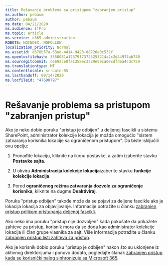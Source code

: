 ```yaml
---
title: Rešavanje problema sa pristupom "zabranjen pristup"
ms.author: pebaum
author: pebaum
ms.date: 04/21/2020
ms.audience: ITPro
ms.topic: article
ms.service: o365-administration
ROBOTS: NOINDEX, NOFOLLOW
localization_priority: Normal
ms.assetid: d678b57a-53ad-4414-9423-d8726a0c532f
ms.openlocfilehash: 3550081a12379f73725253214a2c2d44974ab740
ms.sourcegitcommit: c6692ce0fa1358ec3529e59ca0ecdfdea4cdc759
ms.translationtype: MT
ms.contentlocale: sr-Latn-RS
ms.lasthandoff: 09/14/2020
ms.locfileid: "47690797"
---
```

# <a name="troubleshoot-access-denied-messages"></a>Rešavanje problema sa pristupom "zabranjen pristup"

Ako je neko dobio poruku "pristup je odbijen" u deljenoj fascikli u sistemu SharePoint, administrator kolekcije lokacija je možda omogućio "sistem zatvaranja korisnika lokacije sa ograničenom pristupom". Da biste isključili ovu opciju: 
  
1. Pronađite lokaciju, kliknite na ikonu postavke, a zatim izaberite stavku **Postavke sajta**.
    
2. U okviru **Administracija kolekcije lokacija**izaberite stavku **funkcije kolekcije lokacija**.
    
3. Pored **ograničenog režima zatvaranja dozvole za ograničenje korisnika**, kliknite na dugme **Deaktiviraj**.
    
Poruka "pristup odbijen" takođe može da se pojavi za deljene fascikle ako je lokacija lokacija za objavljivanje. Informacije potražite u članku [zabranjen pristup prilikom pristupanja deljenoj fascikli](https://go.microsoft.com/fwlink/?linkid=2004317).
  
Ako neko ima poruku "pristup nije dozvoljen" kada pokušate da prikažete zahteve za pristup, korisnik mora da se doda kao administrator kolekcije lokacija ili član grupe vlasnika za sajt. Više informacija potražite u članku [zabranjen pristup listi zahteva za pristup](https://go.microsoft.com/fwlink/?linkid=2004220).
  
Ako je korisnik dobio poruku "pristup je odbijen" nakon što su uklonjene iz aktivnog direktorijuma i ponovo dodata, pogledajte članak [zabranjen pristup kada se korisnički nalog sinhronizuje sa Microsoft 365](https://go.microsoft.com/fwlink/?linkid=2004318).
  

